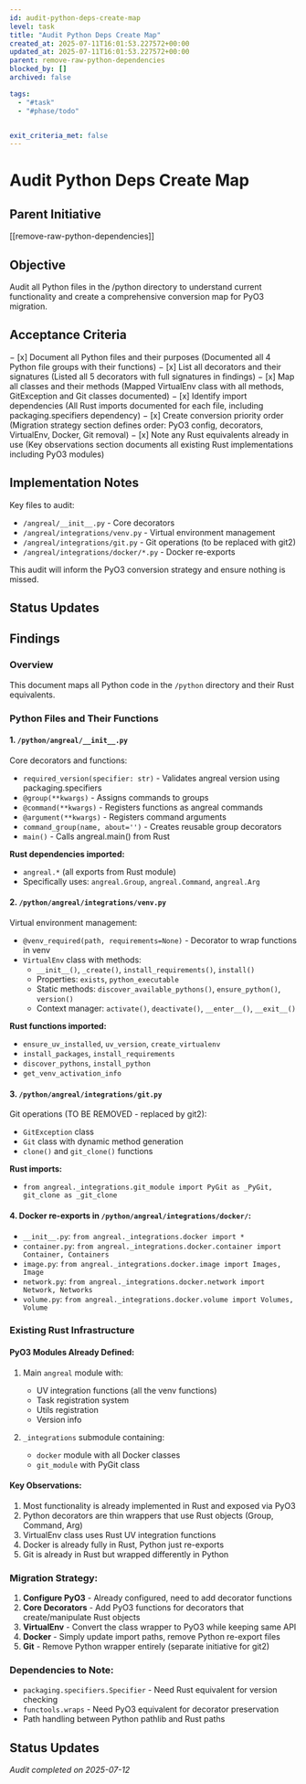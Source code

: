 ```yaml
---
id: audit-python-deps-create-map
level: task
title: "Audit Python Deps Create Map"
created_at: 2025-07-11T16:01:53.227572+00:00
updated_at: 2025-07-11T16:01:53.227572+00:00
parent: remove-raw-python-dependencies
blocked_by: []
archived: false

tags:
  - "#task"
  - "#phase/todo"


exit_criteria_met: false
---
```


# Audit Python Deps Create Map

## Parent Initiative

[[remove-raw-python-dependencies]]

## Objective

Audit all Python files in the /python directory to understand current functionality and create a comprehensive conversion map for PyO3 migration.

## Acceptance Criteria

− [x] Document all Python files and their purposes (Documented all 4 Python file groups with their functions)
− [x] List all decorators and their signatures (Listed all 5 decorators with full signatures in findings)
− [x] Map all classes and their methods (Mapped VirtualEnv class with all methods, GitException and Git classes documented)
− [x] Identify import dependencies (All Rust imports documented for each file, including packaging.specifiers dependency)
− [x] Create conversion priority order (Migration strategy section defines order: PyO3 config, decorators, VirtualEnv, Docker, Git removal)
− [x] Note any Rust equivalents already in use (Key observations section documents all existing Rust implementations including PyO3 modules)

## Implementation Notes

Key files to audit:
- `/angreal/__init__.py` - Core decorators
- `/angreal/integrations/venv.py` - Virtual environment management
- `/angreal/integrations/git.py` - Git operations (to be replaced with git2)
- `/angreal/integrations/docker/*.py` - Docker re-exports

This audit will inform the PyO3 conversion strategy and ensure nothing is missed.

## Status Updates

## Findings

### Overview
This document maps all Python code in the `/python` directory and their Rust equivalents.

### Python Files and Their Functions

#### 1. `/python/angreal/__init__.py`
Core decorators and functions:
- `required_version(specifier: str)` - Validates angreal version using packaging.specifiers
- `@group(**kwargs)` - Assigns commands to groups
- `@command(**kwargs)` - Registers functions as angreal commands
- `@argument(**kwargs)` - Registers command arguments
- `command_group(name, about='')` - Creates reusable group decorators
- `main()` - Calls angreal.main() from Rust

**Rust dependencies imported:**
- `angreal.*` (all exports from Rust module)
- Specifically uses: `angreal.Group`, `angreal.Command`, `angreal.Arg`

#### 2. `/python/angreal/integrations/venv.py`
Virtual environment management:
- `@venv_required(path, requirements=None)` - Decorator to wrap functions in venv
- `VirtualEnv` class with methods:
  - `__init__()`, `_create()`, `install_requirements()`, `install()`
  - Properties: `exists`, `python_executable`
  - Static methods: `discover_available_pythons()`, `ensure_python()`, `version()`
  - Context manager: `activate()`, `deactivate()`, `__enter__()`, `__exit__()`

**Rust functions imported:**
- `ensure_uv_installed`, `uv_version`, `create_virtualenv`
- `install_packages`, `install_requirements`
- `discover_pythons`, `install_python`
- `get_venv_activation_info`

#### 3. `/python/angreal/integrations/git.py`
Git operations (TO BE REMOVED - replaced by git2):
- `GitException` class
- `Git` class with dynamic method generation
- `clone()` and `git_clone()` functions

**Rust imports:**
- `from angreal._integrations.git_module import PyGit as _PyGit, git_clone as _git_clone`

#### 4. Docker re-exports in `/python/angreal/integrations/docker/`:
- `__init__.py`: `from angreal._integrations.docker import *`
- `container.py`: `from angreal._integrations.docker.container import Container, Containers`
- `image.py`: `from angreal._integrations.docker.image import Images, Image`
- `network.py`: `from angreal._integrations.docker.network import Network, Networks`
- `volume.py`: `from angreal._integrations.docker.volume import Volumes, Volume`

### Existing Rust Infrastructure

#### PyO3 Modules Already Defined:
1. Main `angreal` module with:
   - UV integration functions (all the venv functions)
   - Task registration system
   - Utils registration
   - Version info

2. `_integrations` submodule containing:
   - `docker` module with all Docker classes
   - `git_module` with PyGit class

#### Key Observations:
1. Most functionality is already implemented in Rust and exposed via PyO3
2. Python decorators are thin wrappers that use Rust objects (Group, Command, Arg)
3. VirtualEnv class uses Rust UV integration functions
4. Docker is already fully in Rust, Python just re-exports
5. Git is already in Rust but wrapped differently in Python

### Migration Strategy:
1. **Configure PyO3** - Already configured, need to add decorator functions
2. **Core Decorators** - Add PyO3 functions for decorators that create/manipulate Rust objects
3. **VirtualEnv** - Convert the class wrapper to PyO3 while keeping same API
4. **Docker** - Simply update import paths, remove Python re-export files
5. **Git** - Remove Python wrapper entirely (separate initiative for git2)

### Dependencies to Note:
- `packaging.specifiers.Specifier` - Need Rust equivalent for version checking
- `functools.wraps` - Need PyO3 equivalent for decorator preservation
- Path handling between Python pathlib and Rust paths

## Status Updates

*Audit completed on 2025-07-12*